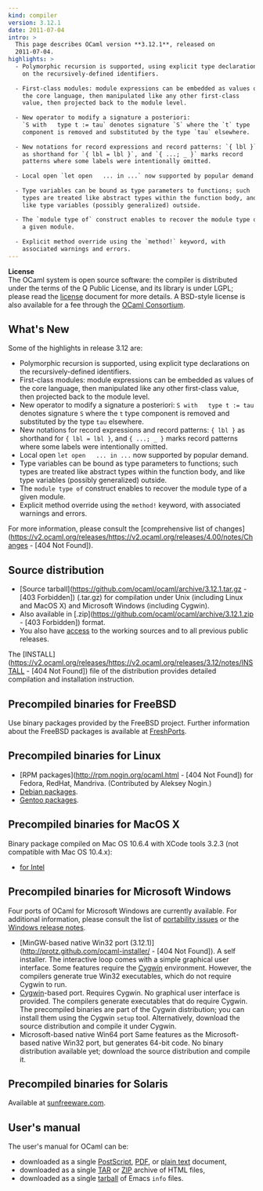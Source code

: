 ```yaml
---
kind: compiler
version: 3.12.1
date: 2011-07-04
intro: >
  This page describes OCaml version **3.12.1**, released on
  2011-07-04.
highlights: >
  - Polymorphic recursion is supported, using explicit type declarations
    on the recursively-defined identifiers.
  
  - First-class modules: module expressions can be embedded as values of
    the core language, then manipulated like any other first-class
    value, then projected back to the module level.
  
  - New operator to modify a signature a posteriori:
    `S with   type t := tau` denotes signature `S` where the `t` type
    component is removed and substituted by the type `tau` elsewhere.
  
  - New notations for record expressions and record patterns: `{ lbl }`
    as shorthand for `{ lbl = lbl }`, and `{ ...; _ }` marks record
    patterns where some labels were intentionally omitted.
  
  - Local open `let open   ... in ...` now supported by popular demand.
  
  - Type variables can be bound as type parameters to functions; such
    types are treated like abstract types within the function body, and
    like type variables (possibly generalized) outside.
  
  - The `module type of` construct enables to recover the module type of
    a given module.
  
  - Explicit method override using the `method!` keyword, with
    associated warnings and errors.
---
```


**License**<br />
 The OCaml system is open source software: the compiler is distributed
under the terms of the Q Public License, and its library is under LGPL;
please read the [license](https://v2.ocaml.org/docs/license.html) document for more details. A
BSD-style license is also available for a fee through the [OCaml
Consortium](https://v2.ocaml.org/consortium/).

## What's New
Some of the highlights in release 3.12 are:

* Polymorphic recursion is supported, using explicit type declarations
 on the recursively-defined identifiers.
* First-class modules: module expressions can be embedded as values of
 the core language, then manipulated like any other first-class
 value, then projected back to the module level.
* New operator to modify a signature a posteriori:
 `S with   type t := tau` denotes signature `S` where the `t` type
 component is removed and substituted by the type `tau` elsewhere.
* New notations for record expressions and record patterns: `{ lbl }`
 as shorthand for `{ lbl = lbl }`, and `{ ...; _ }` marks record
 patterns where some labels were intentionally omitted.
* Local open `let open   ... in ...` now supported by popular demand.
* Type variables can be bound as type parameters to functions; such
 types are treated like abstract types within the function body, and
 like type variables (possibly generalized) outside.
* The `module type of` construct enables to recover the module type of
 a given module.
* Explicit method override using the `method!` keyword, with
 associated warnings and errors.

For more information, please consult the [comprehensive list of
changes](https://v2.ocaml.org/releases/https://v2.ocaml.org/releases/4.00/notes/Changes - [404 Not Found]).

## Source distribution
* [Source
 tarball](https://github.com/ocaml/ocaml/archive/3.12.1.tar.gz - [403 Forbidden])
 (.tar.gz) for compilation under Unix (including Linux and MacOS X)
 and Microsoft Windows (including Cygwin).
* Also available in
 [.zip](https://github.com/ocaml/ocaml/archive/3.12.1.zip - [403 Forbidden])
 format.
* You also have [access](https://v2.ocaml.org/releases/index.html) to the working
 sources and to all previous public releases.

The [INSTALL](https://v2.ocaml.org/releases/https://v2.ocaml.org/releases/3.12/notes/INSTALL - [404 Not Found])
file of the distribution provides detailed compilation and installation
instruction.

## Precompiled binaries for FreeBSD
Use binary packages provided by the FreeBSD project. Further information
about the FreeBSD packages is available at
[FreshPorts](http://www.freshports.org/lang/ocaml).

## Precompiled binaries for Linux
* [RPM packages](http://rpm.nogin.org/ocaml.html - [404 Not Found]) for Fedora, RedHat,
 Mandriva. (Contributed by Aleksey Nogin.)
* [Debian packages](http://packages.debian.org/ocaml).
* [Gentoo
 packages](http://packages.gentoo.org/packages/?category=dev-lang;name=ocaml).

## Precompiled binaries for MacOS X
Binary package compiled on Mac OS 10.6.4 with XCode tools 3.2.3 (not
compatible with Mac OS 10.4.x):

* [for
 Intel](https://caml.inria.fr/pub/distrib/ocaml-3.12/ocaml-3.12.0-intel.dmg)

## Precompiled binaries for Microsoft Windows
Four ports of OCaml for Microsoft Windows are currently available. For
additional information, please consult the list of [portability
issues](http://caml.inria.fr/ocaml/portability.en.html) or the [Windows
release
notes](https://v2.ocaml.org/releases/3.12/notes/README.win32).

* [MinGW-based native Win32 port
 (3.12.1)](http://protz.github.com/ocaml-installer/ - [404 Not Found]). A self
 installer. The interactive loop comes with a simple graphical user
 interface. Some features require the [Cygwin](http://cygwin.com/)
 environment. However, the compilers generate true Win32 executables,
 which do not require Cygwin to run.
* [Cygwin](http://cygwin.com/)-based port. Requires Cygwin. No
 graphical user interface is provided. The compilers generate
 executables that do require Cygwin. The precompiled binaries are
 part of the Cygwin distribution; you can install them using the
 Cygwin `setup` tool. Alternatively, download the source distribution
 and compile it under Cygwin.
* Microsoft-based native Win64 port Same features as the
 Microsoft-based native Win32 port, but generates 64-bit code. No
 binary distribution available yet; download the source distribution
 and compile it.

## Precompiled binaries for Solaris
Available at [sunfreeware.com](http://sunfreeware.com/).

## User's manual
The user's manual for OCaml can be:

* downloaded as a single
 [PostScript](https://v2.ocaml.org/releases/3.12/ocaml-3.12-refman.ps.gz),
 [PDF](https://v2.ocaml.org/releases/3.12/ocaml-3.12-refman.pdf),
 or [plain
 text](https://v2.ocaml.org/releases/3.12/ocaml-3.12-refman.txt)
 document,
* downloaded as a single
 [TAR](https://v2.ocaml.org/releases/3.12/ocaml-3.12-refman.html.tar.gz)
 or
 [ZIP](https://v2.ocaml.org/releases/3.12/ocaml-3.12-refman.html.zip)
 archive of HTML files,
* downloaded as a single
 [tarball](https://v2.ocaml.org/releases/3.12/ocaml-3.12-refman.info.tar.gz)
 of Emacs `info` files.
